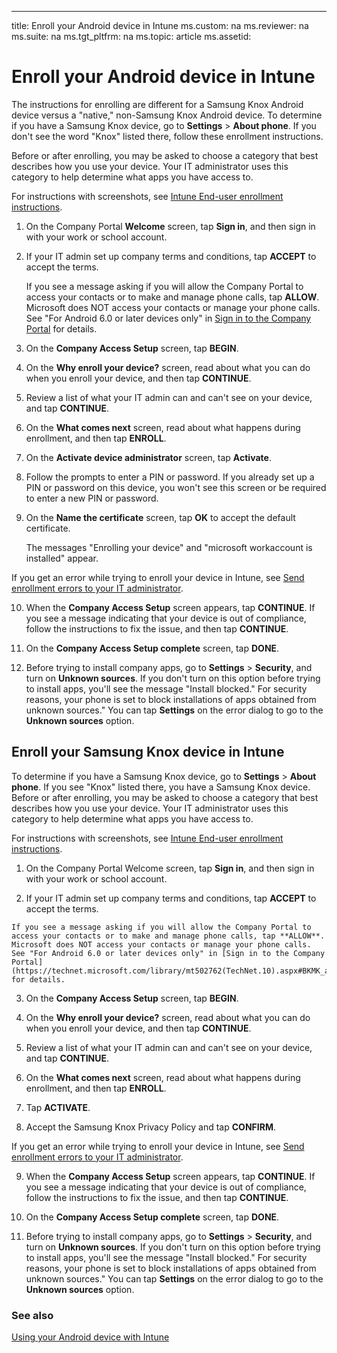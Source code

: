 ---
title: Enroll your Android device in Intune
ms.custom: na
ms.reviewer: na
ms.suite: na
ms.tgt_pltfrm: na
ms.topic: article
ms.assetid:

# Enroll your Android device in Intune

The instructions for enrolling are different for a Samsung Knox Android device versus a "native," non-Samsung Knox Android device. To determine if you have a Samsung Knox device, go to **Settings** &gt; **About phone**. If you don't see the word  "Knox" listed there, follow these enrollment instructions.

Before or after enrolling, you may be asked to choose a category that best describes how you use your device. Your IT administrator uses this category to help determine what apps you have access to.

For instructions with screenshots, see [Intune End-user enrollment instructions](https://gallery.technet.microsoft.com/End-user-Intune-enrollment-55dfd64a).



1.  On the Company Portal **Welcome** screen, tap **Sign in**, and then sign in with your work or school account.

   

2.  If your IT admin set up company terms and conditions, tap **ACCEPT** to accept the terms.

    
    If you see a message asking if you will allow the Company Portal to access your contacts or to make and manage phone calls, tap **ALLOW**. Microsoft does NOT access your contacts or manage your phone calls. See "For Android 6.0 or later devices only" in [Sign in to the Company Portal](https://technet.microsoft.com/library/mt502762(TechNet.10).aspx#BKMK_andr_enroll_devc) for details. 

3.  On the **Company Access Setup** screen, tap **BEGIN**.
   
4. On the **Why enroll your device?** screen, read about what you can do when you enroll your device, and then tap **CONTINUE**.
  
5. Review a list of what your IT admin can and can't see on your device, and tap **CONTINUE**.
 
6. On the **What comes next** screen, read about what happens during enrollment, and then tap **ENROLL**.
 
7. On the **Activate device administrator** screen, tap **Activate**.

8.  Follow the prompts to enter a PIN or password. If you already set up a PIN or password on this device, you won't see this screen or be required to enter a new PIN or password.
  
9.  On the  **Name the certificate** screen, tap **OK** to accept the default certificate.
  
    The messages "Enrolling your device" and "microsoft workaccount is installed" appear.
   
If you get an error while trying to enroll your device in Intune, see [Send enrollment errors to your IT administrator](send-enrollment-errors-to-your-it-administrator-android.md).

10. When the **Company Access Setup** screen appears, tap **CONTINUE**. If you see a message indicating that your device is out of compliance, follow the instructions to fix the issue, and then tap **CONTINUE**.

11. On the **Company Access Setup complete** screen, tap **DONE**.

12. Before trying to install company apps, go to **Settings** > **Security**, and turn on **Unknown sources**. If you don't turn on this option before trying to install apps, you'll see the message "Install blocked." For security reasons, your phone is set to block installations of apps obtained from unknown sources." You can tap **Settings** on the error dialog to go to the **Unknown sources** option.

## <a name="BKMK_andr_enroll_knox"></a>Enroll your Samsung Knox device in Intune
To determine if you have a Samsung Knox device, go to **Settings** &gt; **About phone**. If you see "Knox" listed there, you have a Samsung Knox device.
Before or after enrolling, you may be asked to choose a category that best describes how you use your device. Your IT administrator uses this category to help determine what apps you have access to.


For instructions with screenshots, see [Intune End-user enrollment instructions](https://gallery.technet.microsoft.com/End-user-Intune-enrollment-55dfd64a).


1.  On the Company Portal Welcome screen, tap **Sign in**, and then sign in with your work or school account.

  2.  If your IT admin set up company terms and conditions, tap **ACCEPT** to accept the terms.

  

    If you see a message asking if you will allow the Company Portal to access your contacts or to make and manage phone calls, tap **ALLOW**. Microsoft does NOT access your contacts or manage your phone calls. See "For Android 6.0 or later devices only" in [Sign in to the Company Portal](https://technet.microsoft.com/library/mt502762(TechNet.10).aspx#BKMK_andr_enroll_devc) for details. 

3.  On the **Company Access Setup** screen, tap **BEGIN**.

   
4. On the **Why enroll your device?** screen, read about what you can do when you enroll your device, and then tap **CONTINUE**.

   
5. Review a list of what your IT admin can and can't see on your device, and tap **CONTINUE**.

 

6. On the **What comes next** screen, read about what happens during enrollment, and then tap **ENROLL**.

   

 
7.  Tap **ACTIVATE**.

  

8.  Accept the Samsung Knox Privacy Policy and tap **CONFIRM**.

   

If you get an error while trying to enroll your device in Intune, see [Send enrollment errors to your IT administrator](send-enrollment-errors-to-your-it-administrator-android.md).

9. When the **Company Access Setup** screen appears, tap **CONTINUE**. If you see a message indicating that your device is out of compliance, follow the instructions to fix the issue, and then tap **CONTINUE**.

10. On the **Company Access Setup complete** screen, tap **DONE**.

11. Before trying to install company apps, go to **Settings** > **Security**, and turn on **Unknown sources**. If you don't turn on this option before trying to install apps, you'll see the message "Install blocked." For security reasons, your phone is set to block installations of apps obtained from unknown sources." You can tap **Settings** on the error dialog to go to the **Unknown sources** option.



### See also
[Using your Android device with Intune](using-your-android-device-with-intune.md)